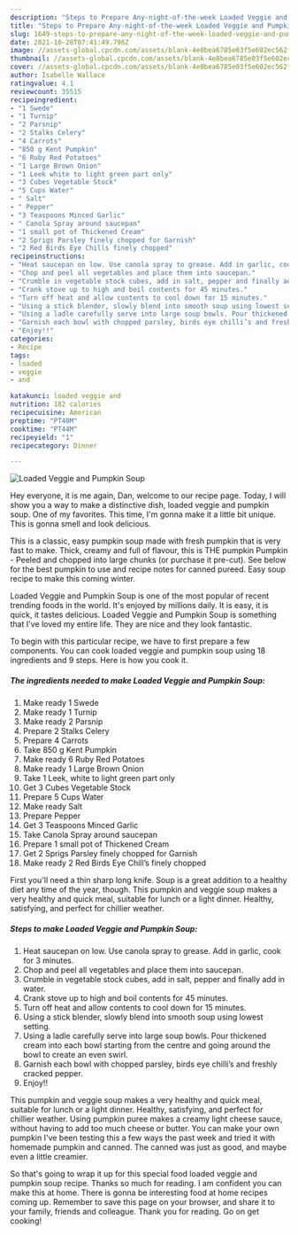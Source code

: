 ```yaml
---
description: "Steps to Prepare Any-night-of-the-week Loaded Veggie and Pumpkin Soup"
title: "Steps to Prepare Any-night-of-the-week Loaded Veggie and Pumpkin Soup"
slug: 1649-steps-to-prepare-any-night-of-the-week-loaded-veggie-and-pumpkin-soup
date: 2021-10-28T07:41:49.796Z
image: //assets-global.cpcdn.com/assets/blank-4e0bea6785e03f5e602ec562f230caae08da540cada707380b4fe1bbebba43da.png
thumbnail: //assets-global.cpcdn.com/assets/blank-4e0bea6785e03f5e602ec562f230caae08da540cada707380b4fe1bbebba43da.png
cover: //assets-global.cpcdn.com/assets/blank-4e0bea6785e03f5e602ec562f230caae08da540cada707380b4fe1bbebba43da.png
author: Isabelle Wallace
ratingvalue: 4.1
reviewcount: 35515
recipeingredient:
- "1 Swede"
- "1 Turnip"
- "2 Parsnip"
- "2 Stalks Celery"
- "4 Carrots"
- "850 g Kent Pumpkin"
- "6 Ruby Red Potatoes"
- "1 Large Brown Onion"
- "1 Leek white to light green part only"
- "3 Cubes Vegetable Stock"
- "5 Cups Water"
- " Salt"
- " Pepper"
- "3 Teaspoons Minced Garlic"
- " Canola Spray around saucepan"
- "1 small pot of Thickened Cream"
- "2 Sprigs Parsley finely chopped for Garnish"
- "2 Red Birds Eye Chills finely chopped"
recipeinstructions:
- "Heat saucepan on low. Use canola spray to grease. Add in garlic, cook for 3 minutes."
- "Chop and peel all vegetables and place them into saucepan."
- "Crumble in vegetable stock cubes, add in salt, pepper and finally add in water."
- "Crank stove up to high and boil contents for 45 minutes."
- "Turn off heat and allow contents to cool down for 15 minutes."
- "Using a stick blender, slowly blend into smooth soup using lowest setting."
- "Using a ladle carefully serve into large soup bowls. Pour thickened cream into each bowl starting from the centre and going around the bowl to create an even swirl."
- "Garnish each bowl with chopped parsley, birds eye chilli’s and freshly cracked pepper."
- "Enjoy!!"
categories:
- Recipe
tags:
- loaded
- veggie
- and

katakunci: loaded veggie and 
nutrition: 182 calories
recipecuisine: American
preptime: "PT40M"
cooktime: "PT44M"
recipeyield: "1"
recipecategory: Dinner

---
```



![Loaded Veggie and Pumpkin Soup](//assets-global.cpcdn.com/assets/blank-4e0bea6785e03f5e602ec562f230caae08da540cada707380b4fe1bbebba43da.png)

Hey everyone, it is me again, Dan, welcome to our recipe page. Today, I will show you a way to make a distinctive dish, loaded veggie and pumpkin soup. One of my favorites. This time, I'm gonna make it a little bit unique. This is gonna smell and look delicious.

This is a classic, easy pumpkin soup made with fresh pumpkin that is very fast to make. Thick, creamy and full of flavour, this is THE pumpkin Pumpkin - Peeled and chopped into large chunks (or purchase it pre-cut). See below for the best pumpkin to use and recipe notes for canned pureed. Easy soup recipe to make this coming winter.

Loaded Veggie and Pumpkin Soup is one of the most popular of recent trending foods in the world. It's enjoyed by millions daily. It is easy, it is quick, it tastes delicious. Loaded Veggie and Pumpkin Soup is something that I've loved my entire life. They are nice and they look fantastic.


To begin with this particular recipe, we have to first prepare a few components. You can cook loaded veggie and pumpkin soup using 18 ingredients and 9 steps. Here is how you cook it.

<!--inarticleads1-->

##### The ingredients needed to make Loaded Veggie and Pumpkin Soup:

1. Make ready 1 Swede
1. Make ready 1 Turnip
1. Make ready 2 Parsnip
1. Prepare 2 Stalks Celery
1. Prepare 4 Carrots
1. Take 850 g Kent Pumpkin
1. Make ready 6 Ruby Red Potatoes
1. Make ready 1 Large Brown Onion
1. Take 1 Leek, white to light green part only
1. Get 3 Cubes Vegetable Stock
1. Prepare 5 Cups Water
1. Make ready  Salt
1. Prepare  Pepper
1. Get 3 Teaspoons Minced Garlic
1. Take  Canola Spray around saucepan
1. Prepare 1 small pot of Thickened Cream
1. Get 2 Sprigs Parsley finely chopped for Garnish
1. Make ready 2 Red Birds Eye Chill’s finely chopped


First you&#39;ll need a thin sharp long knife. Soup is a great addition to a healthy diet any time of the year, though. This pumpkin and veggie soup makes a very healthy and quick meal, suitable for lunch or a light dinner. Healthy, satisfying, and perfect for chillier weather. 

<!--inarticleads2-->

##### Steps to make Loaded Veggie and Pumpkin Soup:

1. Heat saucepan on low. Use canola spray to grease. Add in garlic, cook for 3 minutes.
1. Chop and peel all vegetables and place them into saucepan.
1. Crumble in vegetable stock cubes, add in salt, pepper and finally add in water.
1. Crank stove up to high and boil contents for 45 minutes.
1. Turn off heat and allow contents to cool down for 15 minutes.
1. Using a stick blender, slowly blend into smooth soup using lowest setting.
1. Using a ladle carefully serve into large soup bowls. Pour thickened cream into each bowl starting from the centre and going around the bowl to create an even swirl.
1. Garnish each bowl with chopped parsley, birds eye chilli’s and freshly cracked pepper.
1. Enjoy!!


This pumpkin and veggie soup makes a very healthy and quick meal, suitable for lunch or a light dinner. Healthy, satisfying, and perfect for chillier weather. Using pumpkin puree makes a creamy light cheese sauce, without having to add too much cheese or butter. You can make your own pumpkin I&#39;ve been testing this a few ways the past week and tried it with homemade pumpkin and canned. The canned was just as good, and maybe even a little creamier. 

So that's going to wrap it up for this special food loaded veggie and pumpkin soup recipe. Thanks so much for reading. I am confident you can make this at home. There is gonna be interesting food at home recipes coming up. Remember to save this page on your browser, and share it to your family, friends and colleague. Thank you for reading. Go on get cooking!
